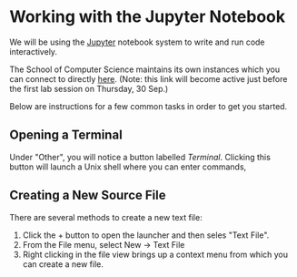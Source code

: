 # Working with the Jupyter Notebook 

We will be using the [Jupyter](https://jupyter.org/) notebook system
to write and run code interactively.

The School of Computer Science maintains its own instances which you
can connect to directly
[here](https://jupyter.apps.okd.aws.cs.bham.ac.uk).  (Note: this link
will become active just before the first lab session on Thursday, 30 Sep.)

Below are instructions for a few common tasks in order to get you started.

## Opening a Terminal

Under "Other", you will notice a button labelled *Terminal*.  Clicking this 
button will launch a Unix shell where you can enter commands, 

## Creating a New Source File

There are several methods to create a new text file:

1. Click the + button to open the launcher and then seles "Text File".
2. From the File menu, select New -> Text File
3. Right clicking in the file view brings up a context menu from which you can create a new file.



